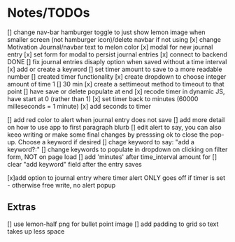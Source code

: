 # Notes/TODOs

[] change nav-bar hamburger toggle to just show lemon image when smaller screen (not hamburger icon)/delete navbar if not using
[x] change Motivation Journal/navbar text to melon color
[x] modal for new journal entry
[x] set form for modal to persist journal entries
  [x] connect to backend DONE
  [] fix journal entries disaply option when saved without a time interval
  [x] add or create a keyword
  [] set timer amount to save to a more readable number
[] created timer functionality
  [x] create dropdown to choose integer amount of time 1 [] 30 min
  [x] create a settimeout method to timeout to that point
  [] have save or delete populate at end
  [x] recode timer in dynamic JS, have start at 0 (rather than 1)
  [x] set timer back to minutes (60000 milleseconds = 1 minute)
  [x] add seconds to timer

[] add red color to alert when journal entry does not save
[] add more detail on how to use app to first paragraph blurb
[] edit alert to say, you can also keeo writing or make some final changes by presssing ok to close the pop-up. Choose a keyword if desired
[] chage keyword to say: "add a keyword?:"
[] change keywords to populate in dropdown on clicking on filter form, NOT on page load
[] add 'minutes' after time_interval amount for
[] clear "add keyword" field after the entry saves

[x]add option to journal entry where timer alert ONLY goes off if timer is set - otherwise free write, no alert popup


## Extras
[] use lemon-half png for bullet point image
[] add padding to grid so text takes up less space
